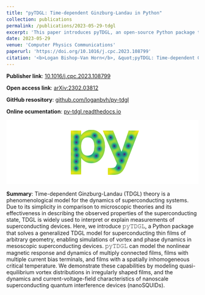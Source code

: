 ```yaml
---
title: "pyTDGL: Time-dependent Ginzburg-Landau in Python"
collection: publications
permalink: /publications/2023-05-29-tdgl
excerpt: 'This paper introduces pyTDGL, an open-source Python package that solves a 2D generalized time-dependent Ginzburg-Landau (TDGL) model.'
date: 2023-05-29
venue: 'Computer Physics Communications'
paperurl: 'https://doi.org/10.1016/j.cpc.2023.108799'
citation: '<b>Logan Bishop-Van Horn</b>, &quot;pyTDGL: Time-dependent Ginzburg-Landau in Python&quot;, Computer Physics Communications Volume 291, October 2023, 108799.'
---
```


**Publisher link**: [10.1016/j.cpc.2023.108799](https://doi.org/10.1016/j.cpc.2023.108799)

**Open access link**: [arXiv:2302.03812](https://arxiv.org/abs/2302.03812)

**GitHub resository**: [github.com/loganbvh/py-tdgl](https://github.com/loganbvh/py-tdgl)

**Online ocumentation**: [py-tdgl.readthedocs.io](https://py-tdgl.readthedocs.io/en/latest/)

![TDGL logo](../images/tdgl-logo-vert-transparent-small.png)

**Summary**: Time-dependent Ginzburg-Landau (TDGL) theory is a phenomenological model for the dynamics of superconducting systems. Due to its simplicity in comparison to microscopic theories and its effectiveness in describing the observed properties of the superconducting state, TDGL is widely used to interpret or explain measurements of superconducting devices. Here, we introduce 𝚙𝚢𝚃𝙳𝙶𝙻, a Python package that solves a generalized TDGL model for superconducting thin films of arbitrary geometry, enabling simulations of vortex and phase dynamics in mesoscopic superconducting devices. 𝚙𝚢𝚃𝙳𝙶𝙻 can model the nonlinear magnetic response and dynamics of multiply connected films, films with multiple current bias terminals, and films with a spatially inhomogeneous critical temperature. We demonstrate these capabilities by modeling quasi-equilibrium vortex distributions in irregularly shaped films, and the dynamics and current-voltage-field characteristics of nanoscale superconducting quantum interference devices (nanoSQUIDs).

<!-- ![TDGL workflow](../images/tdgl-workflow.png) -->
